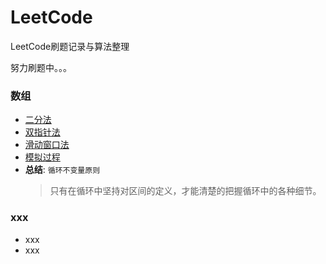 # LeetCode
LeetCode刷题记录与算法整理

努力刷题中。。。

### 数组

  - [二分法](problems/0704.二分查找/二分查找.md)
  - [双指针法](problems/0027.移除元素/移除元素.md)
  - [滑动窗口法](problems/0977.有序数组的平方/有序数组的平方.md)
  - [模拟过程](problems/0059.旋转矩阵/旋转矩阵.md)
  - **总结**:  `循环不变量原则`
    > 只有在循环中坚持对区间的定义，才能清楚的把握循环中的各种细节。
  
### xxx

  - xxx
  - xxx
